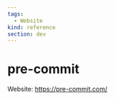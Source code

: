```yaml
---
tags:
  - Website
kind: reference
section: dev
---
```


# pre-commit

Website: <https://pre-commit.com/>
